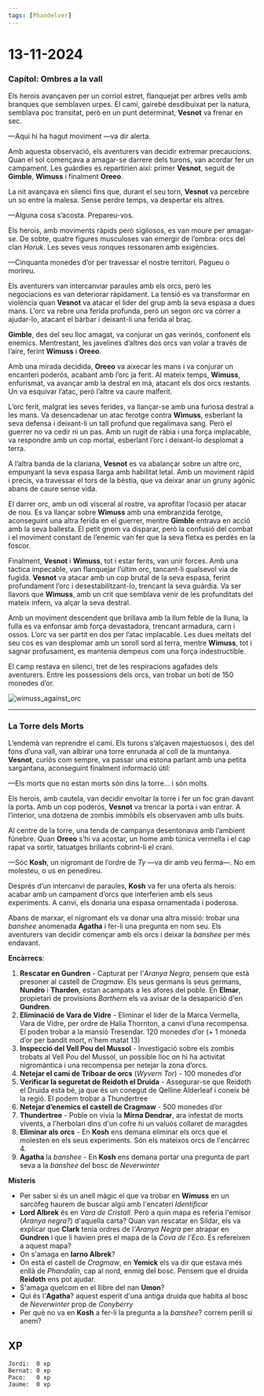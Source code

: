 ```yaml
---
tags: [Phandelver]
---
```


# 13-11-2024

### **Capítol: Ombres a la vall**

Els herois avançaven per un corriol estret, flanquejat per arbres vells amb branques que semblaven urpes. El camí, gairebé desdibuixat per la natura, semblava poc transitat, però en un punt determinat, **Vesnot** va frenar en sec.

—Aquí hi ha hagut moviment —va dir alerta.

Amb aquesta observació, els aventurers van decidir extremar precaucions. Quan el sol començava a amagar-se darrere dels turons, van acordar fer un campament. Les guàrdies es repartirien així: primer **Vesnot**, seguit de **Gimble**, **Wimuss** i finalment **Oreeo**.

La nit avançava en silenci fins que, durant el seu torn, **Vesnot** va percebre un so entre la malesa. Sense perdre temps, va despertar els altres.

—Alguna cosa s’acosta. Prepareu-vos.

Els herois, amb moviments ràpids però sigilosos, es van moure per amagar-se. De sobte, quatre figures musculoses van emergir de l’ombra: orcs del clan *Horuk*. Les seves veus ronques ressonaren amb exigències.

—Cinquanta monedes d’or per travessar el nostre territori. Pagueu o morireu.

Els aventurers van intercanviar paraules amb els orcs, però les negociacions es van deteriorar ràpidament. La tensió es va transformar en violència quan **Vesnot** va atacar el líder del grup amb la seva espasa a dues mans. L’orc va rebre una ferida profunda, però un segon orc va córrer a ajudar-lo, atacant el bàrbar i deixant-li una ferida al braç.

**Gimble**, des del seu lloc amagat, va conjurar un gas verinós, confonent els enemics. Mentrestant, les javelines d’altres dos orcs van volar a través de l’aire, ferint **Wimuss** i **Oreeo**.

Amb una mirada decidida, **Oreeo** va aixecar les mans i va conjurar un encanteri poderós, acabant amb l’orc ja ferit. Al mateix temps, **Wimuss**, enfurismat, va avançar amb la destral en mà, atacant els dos orcs restants. Un va esquivar l’atac, però l’altre va caure malferit.

L’orc ferit, malgrat les seves ferides, va llançar-se amb una furiosa destral a les mans. Va desencadenar un atac ferotge contra **Wimuss**, esberlant la seva defensa i deixant-li un tall profund que regalimava sang. Però el guerrer no va cedir ni un pas. Amb un rugit de ràbia i una força implacable, va respondre amb un cop mortal, esberlant l’orc i deixant-lo desplomat a terra.

A l’altra banda de la clariana, **Vesnot** es va abalançar sobre un altre orc, empunyant la seva espasa llarga amb habilitat letal. Amb un moviment ràpid i precís, va travessar el tors de la bèstia, que va deixar anar un gruny agònic abans de caure sense vida.

El darrer orc, amb un odi visceral al rostre, va aprofitar l’ocasió per atacar de nou. Es va llançar sobre **Wimuss** amb una embranzida ferotge, aconseguint una altra ferida en el guerrer, mentre **Gimble** entrava en acció amb la seva ballesta. El petit gnom va disparar, però la confusió del combat i el moviment constant de l’enemic van fer que la seva fletxa es perdés en la foscor.

Finalment, **Vesnot** i **Wimuss**, tot i estar ferits, van unir forces. Amb una tàctica impecable, van flanquejar l’últim orc, tancant-li qualsevol via de fugida. **Vesnot** va atacar amb un cop brutal de la seva espasa, ferint profundament l’orc i desestabilitzant-lo, trencant la seva guàrdia. Va ser llavors que **Wimuss**, amb un crit que semblava venir de les profunditats del mateix infern, va alçar la seva destral.

Amb un moviment descendent que brillava amb la llum feble de la lluna, la fulla es va enfonsar amb força devastadora, trencant armadura, carn i ossos. L’orc va ser partit en dos per l’atac implacable. Les dues meitats del seu cos es van desplomar amb un soroll sord al terra, mentre **Wimuss**, tot i sagnar profusament, es mantenia dempeus com una força indestructible. 

El camp restava en silenci, tret de les respiracions agafades dels aventurers. Entre les possessions dels orcs, van trobar un botí de 150 monedes d’or.

![wimuss_against_orc](wimuss_against_orc.png)

---

### **La Torre dels Morts**

L’endemà van reprendre el camí. Els turons s’alçaven majestuosos i, des del fons d’una vall, van albirar una torre enrunada al coll de la muntanya. **Vesnot**, curiós com sempre, va passar una estona parlant amb una petita sargantana, aconseguint finalment informació útil:

—Els morts que no estan morts són dins la torre... i són molts.

Els herois, amb cautela, van decidir envoltar la torre i fer un foc gran davant la porta. Amb un cop poderós, **Vesnot** va trencar la porta i van entrar. A l’interior, una dotzena de zombis immòbils els observaven amb ulls buits.

Al centre de la torre, una tenda de campanya desentonava amb l’ambient fúnebre. Quan **Oreeo** s’hi va acostar, un home amb túnica vermella i el cap rapat va sortir, tatuatges brillants cobrint-li el crani.

—Sóc **Kosh**, un nigromant de l’ordre de *Ty* —va dir amb veu ferma—. No em molesteu, o us en penedireu.

Després d’un intercanvi de paraules, **Kosh** va fer una oferta als herois: acabar amb un campament d’orcs que interferien amb els seus experiments. A canvi, els donaria una espasa ornamentada i poderosa.

Abans de marxar, el nigromant els va donar una altra missió: trobar una *banshee* anomenada **Agatha** i fer-li una pregunta en nom seu. Els aventurers van decidir començar amb els orcs i deixar la *banshee* per més endavant.

**Encàrrecs**:

1. **Rescatar en Gundren** \- Capturat per l'_Aranya Negra_, pensem que està presoner al castell de _Cragmaw_. Els seus germans ls seus germans, **Nundro** i **Tharden**, estan acampats a les afores del poble. En **Elmar**, propietari de provisions _Barthern_ els va avisar de la desaparició d'en **Gundren**.
2. **Eliminació de Vara de Vidre** \- Eliminar el líder de la Marca Vermella, Vara de Vidre, per ordre de Halia Thornton, a canvi d’una recompensa. El poden trobar a la mansió Tresendar. 120 monedes d’or (+ 1 moneda d’or per bandit mort, n'hem matat 13)  
3. **Inspecció del Vell Pou del Mussol** \- Investigació sobre els zombis trobats al Vell Pou del Mussol, un possible lloc on hi ha activitat nigromàntica i una recompensa per netejar la zona d’orcs.  
4. **Netejar el camí de Triboar de orcs** (*Wyvern Tor*) \- 100 monedes d’or  
5. **Verificar la seguretat de Reidoth el Druida** \- Assegurar-se que Reidoth el Druida està bé, ja que és un conegut de Qelline Alderleaf i coneix bé la regió. El podem trobar a Thundertree 
6. **Netejar d’enemics el castell de Cragmaw** \- 500 monedes d’or
7. **Thundertree** \- Poble on vivia la **Mirna Dendrar**, ara infestat de morts vivents, a l'herbolari dins d'un cofre hi un valuós collaret de maragdes
8. **Eliminar als orcs** \- En **Kosh** ens demana eliminar els orcs que el molesten en els seus experiments. Són els mateixos orcs de l'encàrrec 4.
9. **Agatha** la *banshee* \- En **Kosh** ens demana portar una pregunta de part seva a la *banshee* del bosc de *Neverwinter*

**Misteris**

- Per saber si és un anell màgic el que va trobar en **Wimuss** en un sarcòfeg haurem de buscar algú amb l'encateri *Identificar*
- **Lord Albrek** és en *Vara de Cristall*. Però a quin mapa es referia l'emisor (*Aranya negra?*) d'aquella carta? Quan van rescatar en Sildar, els va explicar que **Clark** tenia ordres de l’*Aranya Negra* per atrapar en **Gundren** i que li havien pres el mapa de la _Cova de l’Eco_. Es refereixen a aquest mapa?
- On s'amaga en **Iarno Albrek**?
- On està el castell de _Cragmaw_, en **Yemick** els va dir que estava més enllà de _Phandalin_, cap al nord, enmig del bosc. Pensem que el druida **Reidoth** ens pot ajudar.
- S'amaga quelcom en el llibre del nan **Umon**?
- Qui és l'**Agatha**? aquest esperit d'una antiga druida que habita al bosc de *Neverwinter* prop de *Conyberry*
- Per què no va en **Kosh** a fer-li la pregunta a la *banshee*? correm perill si anem?

## XP

```
Jordi:  0 xp
Bernat: 0 xp
Paco:   0 xp
Jaume:  0 xp
```
